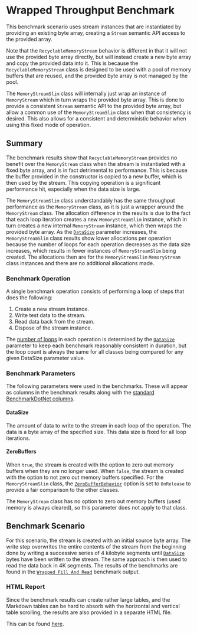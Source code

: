 # Wrapped Throughput Benchmark

This benchmark scenario uses stream instances that are instantiated by providing an existing byte array, creating a `Stream` semantic API access to the provided array.

Note that the `RecyclableMemoryStream` behavior is different in that it will not use the provided byte array directly, but will instead create a new byte array and copy the provided data into it. This is because the `RecyclableMemoryStream` class is designed to be used with a pool of memory buffers that are reused, and the provided byte array is not managed by the pool.

The `MemoryStreamSlim` class will internally just wrap an instance of `MemoryStream` which in turn wraps the provided byte array. This is done to provide a consistent `Stream` semantic API to the provided byte array, but allow a common use of the `MemoryStreamSlim` class when that consistency is desired. This also allows for a consistent and deterministic behavior when using this fixed mode of operation.

## Summary 

The benchmark results show that `RecyclableMemoryStream` provides no benefit over the `MemoryStream` class when the stream is instantiated with a fixed byte array, and is in fact detrimental to performance. This is because the buffer provided in the constructor is copied to a new buffer, which is then used by the stream. This copying operation is a significant performance hit, especially when the data size is large.

The `MemoryStreamSlim` class understandably has the same throughput performance as the `MemoryStream` class, as it is just a wrapper around the `MemoryStream` class. The allocation difference in the results is due to the fact that each loop iteration creates a new `MemoryStreamSlim` instance, which in turn creates a new internal `MemoryStream` instance, which then wraps the provided byte array. As the [`DataSize`](#datasize) parameter increases, the `MemoryStreamSlim` class results show lower allocations per operation because the number of loops for each operation decreases as the data size increases, which results in fewer instances of `MemoryStreamSlim` being created. The allocations then are for the `MemoryStreamSlim` `MemoryStream` class instances and there are no additional allocations made.

### Benchmark Operation

A single benchmark operation consists of performing a loop of steps that does the following:

1. Create a new stream instance.
1. Write test data to the stream.
1. Read data back from the stream.
1. Dispose of the stream instance.

The [number of loops](./benchmarks.md#loop-count-impact) in each operation is determined by the [`DataSize`](#datasize) parameter to keep each benchmark reasonably consistent in duration, but the loop count is always the same for all classes being compared for any given DataSize parameter value.

### Benchmark Parameters

The following parameters were used in the benchmarks. These will appear as columns in the benchmark results along with the [standard BenchmarkDotNet columns](./benchmarks.md#legend).

#### DataSize

The amount of data to write to the stream in each loop of the operation. The data is a byte array of the specified size. This data size is fixed for all loop iterations.

#### ZeroBuffers

When `true`, the stream is created with the option to zero out memory buffers when they are no longer used. When `false`, the stream is created with the option to not zero out memory buffers specified. For the `MemoryStreamSlim` class, the [`ZeroBufferBehavior`](/api/KZDev.PerfUtils.MemoryStreamSlimOptions.ZeroBufferBehavior.html) option is set to `OnRelease` to provide a fair comparison to the other classes.

The `MemoryStream` class has no option to zero out memory buffers (used memory is always cleared), so this parameter does not apply to that class.

## Benchmark Scenario

For this scenario, the stream is created with an initial source byte array. The write step overwrites the entire contents of the stream from the beginning done by writing a successive series of 4 kilobyte segments until [`DataSize`](#datasize) bytes have been written to the stream. The same approach is then used to read the data back in 4K segments.
The results of the benchmarks are found in the [`Wrapped Fill And Read`](./MemoryStreamBenchmarks.WrapperFillAndReadThroughputBenchmarks-report-github.md) benchmark output.

### HTML Report

Since the benchmark results can create rather large tables, and the Markdown tables can be hard to absorb with the horizontal and vertical table scrolling, the results are also provided in a separate HTML file. 

This can be found [here](./MemoryStreamBenchmarks.WrapperFillAndReadThroughputBenchmarks-report.html).